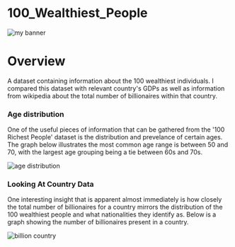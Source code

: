 # 100_Wealthiest_People
<img src='https://user-images.githubusercontent.com/47340620/202580305-e7137a1b-e280-42b6-a99a-6ebde735be1d.jpg' alt='my
banner'>
<h1><b>Overview</b></h1>
<p>A dataset containing information about the 100 wealthiest individuals. I compared this dataset with relevant country's 
GDPs as well as information from wikipedia about the total number of billionaires within that country.</p>

<h3><b>Age distribution</b></h3>
<p>One of the useful pieces of information that can be gathered from the '100 Richest People' dataset is the distribution and prevelance of certain ages. The graph below illustrates the most common age range is between 50 and 70, with the largest age grouping being a tie between 60s and 70s.</p>
<img src='https://user-images.githubusercontent.com/47340620/202586313-ae8a3c98-a1c5-4281-b991-f5ab65e932d3.png' alt='age distribution'>

<h3><b>Looking At Country Data</b></h3>
<p>One interesting insight that is apparent almost immediately is how closely the total number of billionaires for a country mirrors the distribution of the 100 wealthiest people and what nationalities they identify as. Below is a graph showing the number of billionaires present in a country.</p>
<img src='https://user-images.githubusercontent.com/47340620/203139328-6ada394b-be9e-4bf0-8ed7-f6ebaac420ea.png' alt='billion country'>
<p>
